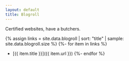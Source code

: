 ```yaml
---
layout: default
title: Blogroll
---
```


Certified websites, have a butchers.

{% assign links = site.data.blogroll | sort: "title" | sample: site.data.blogroll.size %}
{%- for item in links %}
- [{{ item.title }}]({{ item.url }})
{%- endfor %}
